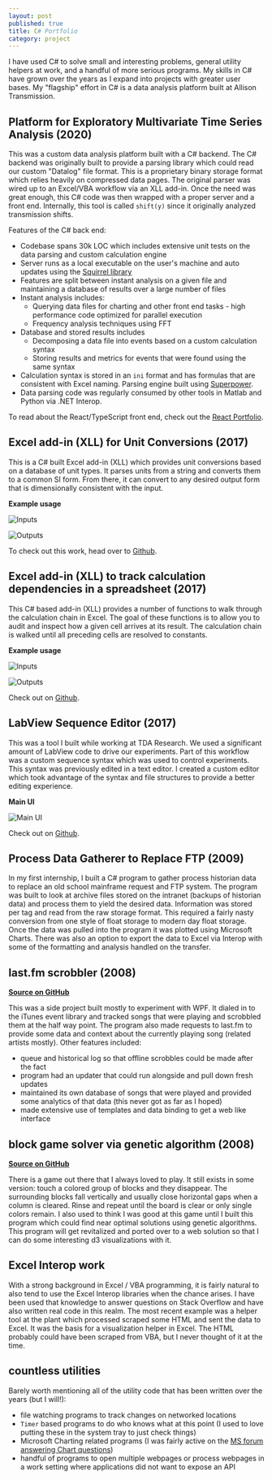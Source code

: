 ```yaml
---
layout: post
published: true
title: C# Portfolio
category: project
---
```


I have used C# to solve small and interesting problems, general utility helpers at work, and a handful of more serious programs. My skills in C# have grown over the years as I expand into projects with greater user bases. My "flagship" effort in C# is a data analysis platform built at Allison Transmission.

## Platform for Exploratory Multivariate Time Series Analysis (2020)

This was a custom data analysis platform built with a C# backend. The C# backend was originally built to provide a parsing library which could read our custom "Datalog" file format. This is a proprietary binary storage format which relies heavily on compressed data pages. The original parser was wired up to an Excel/VBA workflow via an XLL add-in. Once the need was great enough, this C# code was then wrapped with a proper server and a front end. Internally, this tool is called `shift(y)` since it originally analyzed transmission shifts.

Features of the C# back end:

- Codebase spans 30k LOC which includes extensive unit tests on the data parsing and custom calculation engine
- Server runs as a local executable on the user's machine and auto updates using the [Squirrel library](https://github.com/Squirrel/Squirrel.Windows)
- Features are split between instant analysis on a given file and maintaining a database of results over a large number of files
- Instant analysis includes:
  - Querying data files for charting and other front end tasks - high performance code optimized for parallel execution
  - Frequency analysis techniques using FFT
- Database and stored results includes
  - Decomposing a data file into events based on a custom calculation syntax
  - Storing results and metrics for events that were found using the same syntax
- Calculation syntax is stored in an `ini` format and has formulas that are consistent with Excel naming. Parsing engine built using [Superpower](https://github.com/datalust/superpower).
- Data parsing code was regularly consumed by other tools in Matlab and Python via .NET Interop.

To read about the React/TypeScript front end, check out the [React Portfolio](/project/react-portfolio).

## Excel add-in (XLL) for Unit Conversions (2017)

This is a C# built Excel add-in (XLL) which provides unit conversions based on a database of unit types. It parses units from a string and converts them to a common SI form. From there, it can convert to any desired output form that is dimensionally consistent with the input.

**Example usage**

![Inputs](https://raw.githubusercontent.com/byronwall/excel-unit-converter/master/ExcelUnitConverter/docs/images/usage.png)

![Outputs](https://raw.githubusercontent.com/byronwall/excel-unit-converter/master/ExcelUnitConverter/docs/images/usage2.png)

To check out this work, head over to [Github](https://github.com/byronwall/excel-unit-converter).

## Excel add-in (XLL) to track calculation dependencies in a spreadsheet (2017)

This C# based add-in (XLL) provides a number of functions to walk through the calculation chain in Excel. The goal of these functions is to allow you to audit and inspect how a given cell arrives at its result. The calculation chain is walked until all preceding cells are resolved to constants.

**Example usage**

![Inputs](https://raw.githubusercontent.com/byronwall/excel-formula-tracking/master/docs/input.png)

![Outputs](https://raw.githubusercontent.com/byronwall/excel-formula-tracking/master/docs/output.png)

Check out on [Github](https://github.com/byronwall/excel-formula-tracking).

## LabView Sequence Editor (2017)

This was a tool I built while working at TDA Research. We used a significant amount of LabView code to drive our experiments. Part of this workflow was a custom sequence syntax which was used to control experiments. This syntax was previously edited in a text editor. I created a custom editor which took advantage of the syntax and file structures to provide a better editing experience.

**Main UI**

![Main UI](https://raw.githubusercontent.com/byronwall/labview-sequence-editor/master/docs/main_editor.png)

Check out on [Github](https://github.com/byronwall/labview-sequence-editor).

## Process Data Gatherer to Replace FTP (2009)

In my first internship, I built a C# program to gather process historian data to replace an old school mainframe request and FTP system. The program was built to look at archive files stored on the intranet (backups of historian data) and process them to yield the desired data. Information was stored per tag and read from the raw storage format. This required a fairly nasty conversion from one style of float storage to modern day float storage. Once the data was pulled into the program it was plotted using Microsoft Charts. There was also an option to export the data to Excel via Interop with some of the formatting and analysis handled on the transfer.

## last.fm scrobbler (2008)

[**Source on GitHub**](https://github.com/byronwall/last-fm-scrobbler)

This was a side project built mostly to experiment with WPF. It dialed in to the iTunes event library and tracked songs that were playing and scrobbled them at the half way point. The program also made requests to last.fm to provide some data and context about the currently playing song (related artists mostly). Other features included:

- queue and historical log so that offline scrobbles could be made after the fact
- program had an updater that could run alongside and pull down fresh updates
- maintained its own database of songs that were played and provided some analytics of that data (this never got as far as I hoped)
- made extensive use of templates and data binding to get a web like interface

## block game solver via genetic algorithm (2008)

[**Source on GitHub**](https://github.com/byronwall/BlockGameSolver)

There is a game out there that I always loved to play. It still exists in some version: touch a colored group of blocks and they disappear. The surrounding blocks fall vertically and usually close horizontal gaps when a column is cleared. Rinse and repeat until the board is clear or only single colors remain. I also used to think I was good at this game until I built this program which could find near optimal solutions using genetic algorithms. This program will get revitalized and ported over to a web solution so that I can do some interesting d3 visualizations with it.

## Excel Interop work

With a strong background in Excel / VBA programming, it is fairly natural to also tend to use the Excel Interop libraries when the chance arises. I have been used that knowledge to answer questions on Stack Overflow and have also written real code in this realm. The most recent example was a helper tool at the plant which processed scraped some HTML and sent the data to Excel. It was the basis for a visualization helper in Excel. The HTML probably could have been scraped from VBA, but I never thought of it at the time.

## countless utilities

Barely worth mentioning all of the utility code that has been written over the years (but I will!):

- file watching programs to track changes on networked locations
- `Timer` based programs to do who knows what at this point (I used to love putting these in the system tray to just check things)
- Microsoft Charting related programs (I was fairly active on the [MS forum answering Chart questions](https://social.msdn.microsoft.com/profile/byron%20wall/?ws=usercard-mini))
- handful of programs to open multiple webpages or process webpages in a work setting where applications did not want to expose an API
